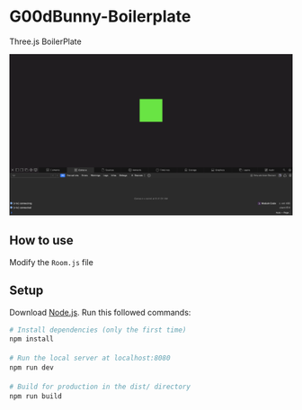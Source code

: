 # G00dBunny-Boilerplate
Three.js BoilerPlate

![Screenshot of main page](public/main-page.svg)

## How to use
Modify the `Room.js` file

## Setup
Download [Node.js](https://nodejs.org/en/download/).
Run this followed commands:

``` bash
# Install dependencies (only the first time)
npm install

# Run the local server at localhost:8080
npm run dev

# Build for production in the dist/ directory
npm run build
```
